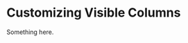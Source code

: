 [title]: # (Customizing Visible Columns)
[tags]: # (XXX)
[priority]: # (4621)
# Customizing Visible Columns
Something here.
